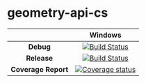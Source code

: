 # geometry-api-cs


|   |Windows|
|:-:|:-:|
|**Debug**|[![Build Status](http://geometry-build.cloudapp.net/app/rest/builds/buildType:id:GEOMETRY_API_CS_BUILD/statusIcon)](http://geometry-build.cloudapp.net/project.html?projectId=GeometryApiCs&guest=1)|
|**Release**|[![Build Status](http://geometry-build.cloudapp.net/app/rest/builds/buildType:id:GEOMETRY_API_CS_BUILD/statusIcon)](http://geometry-build.cloudapp.net/project.html?projectId=GeometryApiCs&guest=1)
|**Coverage Report**|[![Coverage status](https://img.shields.io/badge/coverage-report-blue.svg)](http://geometry-build.cloudapp.net/project.html?projectId=GeometryApiCs&guest=1)|
